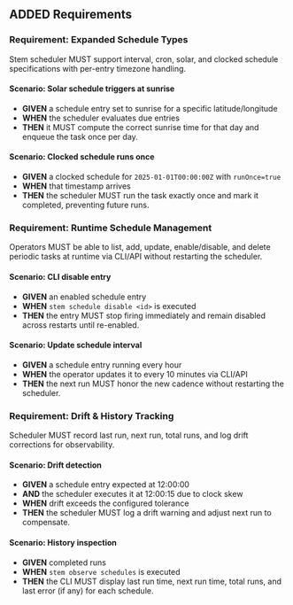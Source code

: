 ## ADDED Requirements
### Requirement: Expanded Schedule Types
Stem scheduler MUST support interval, cron, solar, and clocked schedule specifications with per-entry timezone handling.

#### Scenario: Solar schedule triggers at sunrise
- **GIVEN** a schedule entry set to sunrise for a specific latitude/longitude
- **WHEN** the scheduler evaluates due entries
- **THEN** it MUST compute the correct sunrise time for that day and enqueue the task once per day.

#### Scenario: Clocked schedule runs once
- **GIVEN** a clocked schedule for `2025-01-01T00:00:00Z` with `runOnce=true`
- **WHEN** that timestamp arrives
- **THEN** the scheduler MUST run the task exactly once and mark it completed, preventing future runs.

### Requirement: Runtime Schedule Management
Operators MUST be able to list, add, update, enable/disable, and delete periodic tasks at runtime via CLI/API without restarting the scheduler.

#### Scenario: CLI disable entry
- **GIVEN** an enabled schedule entry
- **WHEN** `stem schedule disable <id>` is executed
- **THEN** the entry MUST stop firing immediately and remain disabled across restarts until re-enabled.

#### Scenario: Update schedule interval
- **GIVEN** a schedule entry running every hour
- **WHEN** the operator updates it to every 10 minutes via CLI/API
- **THEN** the next run MUST honor the new cadence without restarting the scheduler.

### Requirement: Drift & History Tracking
Scheduler MUST record last run, next run, total runs, and log drift corrections for observability.

#### Scenario: Drift detection
- **GIVEN** a schedule entry expected at 12:00:00
- **AND** the scheduler executes it at 12:00:15 due to clock skew
- **WHEN** drift exceeds the configured tolerance
- **THEN** the scheduler MUST log a drift warning and adjust next run to compensate.

#### Scenario: History inspection
- **GIVEN** completed runs
- **WHEN** `stem observe schedules` is executed
- **THEN** the CLI MUST display last run time, next run time, total runs, and last error (if any) for each schedule.
